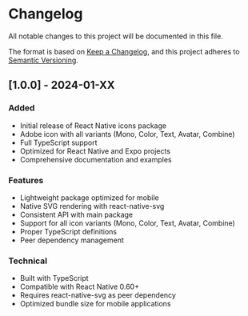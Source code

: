 # Changelog

All notable changes to this project will be documented in this file.

The format is based on [Keep a Changelog](https://keepachangelog.com/en/1.0.0/),
and this project adheres to [Semantic Versioning](https://semver.org/spec/v2.0.0.html).

## \[1.0.0] - 2024-01-XX

### Added

- Initial release of React Native icons package
- Adobe icon with all variants (Mono, Color, Text, Avatar, Combine)
- Full TypeScript support
- Optimized for React Native and Expo projects
- Comprehensive documentation and examples

### Features

- Lightweight package optimized for mobile
- Native SVG rendering with react-native-svg
- Consistent API with main package
- Support for all icon variants (Mono, Color, Text, Avatar, Combine)
- Proper TypeScript definitions
- Peer dependency management

### Technical

- Built with TypeScript
- Compatible with React Native 0.60+
- Requires react-native-svg as peer dependency
- Optimized bundle size for mobile applications
